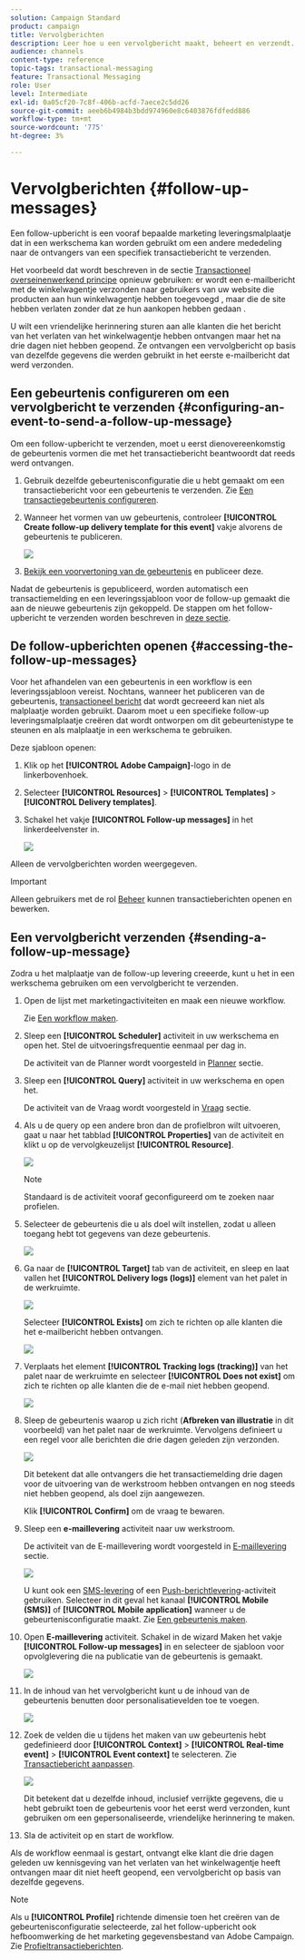```yaml
---
solution: Campaign Standard
product: campaign
title: Vervolgberichten
description: Leer hoe u een vervolgbericht maakt, beheert en verzendt.
audience: channels
content-type: reference
topic-tags: transactional-messaging
feature: Transactional Messaging
role: User
level: Intermediate
exl-id: 0a05cf20-7c8f-406b-acfd-7aece2c5dd26
source-git-commit: aeeb6b4984b3bdd974960e8c6403876fdfedd886
workflow-type: tm+mt
source-wordcount: '775'
ht-degree: 3%

---
```


# Vervolgberichten {#follow-up-messages}

Een follow-upbericht is een vooraf bepaalde marketing leveringsmalplaatje dat in een werkschema kan worden gebruikt om een andere mededeling naar de ontvangers van een specifiek transactiebericht te verzenden.

Het voorbeeld dat wordt beschreven in de sectie [Transactioneel overseinenwerkend principe](../../channels/using/getting-started-with-transactional-msg.md#transactional-messaging-operating-principle) opnieuw gebruiken: er wordt een e-mailbericht met de winkelwagentje verzonden naar gebruikers van uw website die producten aan hun winkelwagentje hebben toegevoegd , maar die de site hebben verlaten zonder dat ze hun aankopen hebben gedaan .

U wilt een vriendelijke herinnering sturen aan alle klanten die het bericht van het verlaten van het winkelwagentje hebben ontvangen maar het na drie dagen niet hebben geopend. Ze ontvangen een vervolgbericht op basis van dezelfde gegevens die werden gebruikt in het eerste e-mailbericht dat werd verzonden.

## Een gebeurtenis configureren om een vervolgbericht te verzenden {#configuring-an-event-to-send-a-follow-up-message}

Om een follow-upbericht te verzenden, moet u eerst dienovereenkomstig de gebeurtenis vormen die met het transactiebericht beantwoordt dat reeds werd ontvangen.

1. Gebruik dezelfde gebeurtenisconfiguratie die u hebt gemaakt om een transactiebericht voor een gebeurtenis te verzenden. Zie [Een transactiegebeurtenis configureren](../../channels/using/configuring-transactional-event.md).
1. Wanneer het vormen van uw gebeurtenis, controleer **[!UICONTROL Create follow-up delivery template for this event]** vakje alvorens de gebeurtenis te publiceren.

   ![](assets/message-center_follow-up-checkbox.png)

1. [Bekijk een voorvertoning van de gebeurtenis](../../channels/using/publishing-transactional-event.md#previewing-and-publishing-the-event) en publiceer deze.

Nadat de gebeurtenis is gepubliceerd, worden automatisch een transactiemelding en een leveringssjabloon voor de follow-up gemaakt die aan de nieuwe gebeurtenis zijn gekoppeld. De stappen om het follow-upbericht te verzenden worden beschreven in [deze sectie](#sending-a-follow-up-message).

## De follow-upberichten openen {#accessing-the-follow-up-messages}

Voor het afhandelen van een gebeurtenis in een workflow is een leveringssjabloon vereist. Nochtans, wanneer het publiceren van de gebeurtenis, [transactioneel bericht](../../channels/using/editing-transactional-message.md) dat wordt gecreeerd kan niet als malplaatje worden gebruikt. Daarom moet u een specifieke follow-up leveringsmalplaatje creëren dat wordt ontworpen om dit gebeurtenistype te steunen en als malplaatje in een werkschema te gebruiken.

Deze sjabloon openen:

1. Klik op het **[!UICONTROL Adobe Campaign]**-logo in de linkerbovenhoek.
1. Selecteer **[!UICONTROL Resources]** > **[!UICONTROL Templates]** > **[!UICONTROL Delivery templates]**.
1. Schakel het vakje **[!UICONTROL Follow-up messages]** in het linkerdeelvenster in.

   ![](assets/message-center_follow-up-search.png)

Alleen de vervolgberichten worden weergegeven.

>[!IMPORTANT]
>
>Alleen gebruikers met de rol [Beheer](../../administration/using/users-management.md#functional-administrators) kunnen transactieberichten openen en bewerken.

## Een vervolgbericht verzenden {#sending-a-follow-up-message}

Zodra u het malplaatje van de follow-up levering creeerde, kunt u het in een werkschema gebruiken om een vervolgbericht te verzenden.

<!--You need to set up a workflow targeting the event corresponding to the transactional message that was already received.-->

1. Open de lijst met marketingactiviteiten en maak een nieuwe workflow.

   Zie [Een workflow maken](../../automating/using/building-a-workflow.md#creating-a-workflow).

1. Sleep een **[!UICONTROL Scheduler]** activiteit in uw werkschema en open het. Stel de uitvoeringsfrequentie eenmaal per dag in.

   De activiteit van de Planner wordt voorgesteld in [Planner](../../automating/using/scheduler.md) sectie.

1. Sleep een **[!UICONTROL Query]** activiteit in uw werkschema en open het.

   De activiteit van de Vraag wordt voorgesteld in [Vraag](../../automating/using/query.md) sectie.

1. Als u de query op een andere bron dan de profielbron wilt uitvoeren, gaat u naar het tabblad **[!UICONTROL Properties]** van de activiteit en klikt u op de vervolgkeuzelijst **[!UICONTROL Resource]**.

   ![](assets/message-center_follow-up-query-properties.png)

   >[!NOTE]
   >
   >Standaard is de activiteit vooraf geconfigureerd om te zoeken naar profielen.

1. Selecteer de gebeurtenis die u als doel wilt instellen, zodat u alleen toegang hebt tot gegevens van deze gebeurtenis.

   ![](assets/message-center_follow-up-query-resource.png)

1. Ga naar de **[!UICONTROL Target]** tab van de activiteit, en sleep en laat vallen het **[!UICONTROL Delivery logs (logs)]** element van het palet in de werkruimte.

   ![](assets/message-center_follow-up-delivery-logs.png)

   Selecteer **[!UICONTROL Exists]** om zich te richten op alle klanten die het e-mailbericht hebben ontvangen.

   ![](assets/message-center_follow-up-delivery-logs-exists.png)

1. Verplaats het element **[!UICONTROL Tracking logs (tracking)]** van het palet naar de werkruimte en selecteer **[!UICONTROL Does not exist]** om zich te richten op alle klanten die de e-mail niet hebben geopend.

   ![](assets/message-center_follow-up-delivery-and-tracking-logs.png)

1. Sleep de gebeurtenis waarop u zich richt (**Afbreken van illustratie** in dit voorbeeld) van het palet naar de werkruimte. Vervolgens definieert u een regel voor alle berichten die drie dagen geleden zijn verzonden.

   ![](assets/message-center_follow-up-created.png)

   Dit betekent dat alle ontvangers die het transactiemelding drie dagen voor de uitvoering van de werkstroom hebben ontvangen en nog steeds niet hebben geopend, als doel zijn aangewezen.

   Klik **[!UICONTROL Confirm]** om de vraag te bewaren.

1. Sleep een **e-maillevering** activiteit naar uw werkstroom.

   De activiteit van de E-maillevering wordt voorgesteld in [E-maillevering](../../automating/using/email-delivery.md) sectie.

   ![](assets/message-center_follow-up-workflow.png)

   U kunt ook een [SMS-levering](../../automating/using/sms-delivery.md) of een [Push-berichtlevering](../../automating/using/push-notification-delivery.md)-activiteit gebruiken. Selecteer in dit geval het kanaal **[!UICONTROL Mobile (SMS)]** of **[!UICONTROL Mobile application]** wanneer u de gebeurtenisconfiguratie maakt. Zie [Een gebeurtenis maken](../../channels/using/configuring-transactional-event.md#creating-an-event).

1. Open **E-maillevering** activiteit. Schakel in de wizard Maken het vakje **[!UICONTROL Follow-up messages]** in en selecteer de sjabloon voor opvolglevering die na publicatie van de gebeurtenis is gemaakt.

   ![](assets/message-center_follow-up-template.png)

1. In de inhoud van het vervolgbericht kunt u de inhoud van de gebeurtenis benutten door personalisatievelden toe te voegen.

   ![](assets/message-center_follow-up-content.png)

1. Zoek de velden die u tijdens het maken van uw gebeurtenis hebt gedefinieerd door **[!UICONTROL Context]** > **[!UICONTROL Real-time event]** > **[!UICONTROL Event context]** te selecteren. Zie [Transactiebericht aanpassen](../../channels/using/editing-transactional-message.md#personalizing-a-transactional-message).

   ![](assets/message-center_follow-up-personalization.png)

   Dit betekent dat u dezelfde inhoud, inclusief verrijkte gegevens, die u hebt gebruikt toen de gebeurtenis voor het eerst werd verzonden, kunt gebruiken om een gepersonaliseerde, vriendelijke herinnering te maken.

1. Sla de activiteit op en start de workflow.

Als de workflow eenmaal is gestart, ontvangt elke klant die drie dagen geleden uw kennisgeving van het verlaten van het winkelwagentje heeft ontvangen maar dit niet heeft geopend, een vervolgbericht op basis van dezelfde gegevens.

>[!NOTE]
>
>Als u **[!UICONTROL Profile]** richtende dimensie toen het creëren van de gebeurtenisconfiguratie selecteerde, zal het follow-upbericht ook hefboomwerking de het marketing gegevensbestand van Adobe Campaign. Zie [Profieltransactieberichten](../../channels/using/editing-transactional-message.md#profile-transactional-message-specificities).
